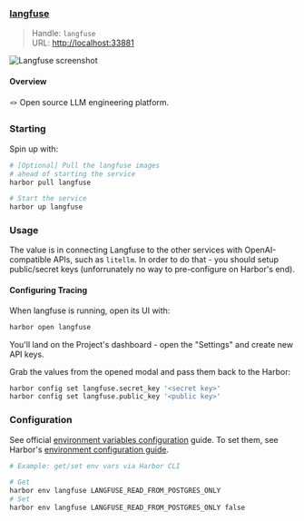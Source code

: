 ### [langfuse](https://github.com/langfuse/langfuse)

> Handle: `langfuse`<br/>
> URL: [http://localhost:33881](http://localhost:33881)<br/>

![Langfuse screenshot](./langfuse.png)

#### Overview

🪢 Open source LLM engineering platform.

### Starting

Spin up with:
```bash
# [Optional] Pull the langfuse images
# ahead of starting the service
harbor pull langfuse

# Start the service
harbor up langfuse
```

### Usage

The value is in connecting Langfuse to the other services with OpenAI-compatible APIs, such as `litellm`. In order to do that - you should setup public/secret keys (unforrunately no way to pre-configure on Harbor's end).

#### Configuring Tracing

When langfuse is running, open its UI with:
```bash
harbor open langfuse
```
You'll land on the Project's dashboard - open the "Settings" and create new API keys.

Grab the values from the opened modal and pass them back to the Harbor:

```bash
harbor config set langfuse.secret_key '<secret key>'
harbor config set langfuse.public_key '<public key>'
```

### Configuration

See official [environment variables configuration](https://langfuse.com/self-hosting/configuration) guide. To set them, see Harbor's [environment configuration guide](./1.-Harbor-User-Guide#environment-variables).

```bash
# Example: get/set env vars via Harbor CLI

# Get
harbor env langfuse LANGFUSE_READ_FROM_POSTGRES_ONLY
# Set
harbor env langfuse LANGFUSE_READ_FROM_POSTGRES_ONLY false
```